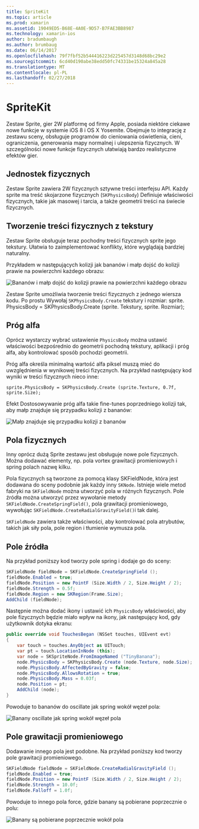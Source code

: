 ```yaml
---
title: SpriteKit
ms.topic: article
ms.prod: xamarin
ms.assetid: 19049ED5-B68E-4A0E-9D57-B7FAE3BB8987
ms.technology: xamarin-ios
author: bradumbaugh
ms.author: brumbaug
ms.date: 06/14/2017
ms.openlocfilehash: 79f7fbf52b544416223d225457d3148d68bc29e2
ms.sourcegitcommit: 6cd40d190abe38edd50fc74331be15324a845a28
ms.translationtype: MT
ms.contentlocale: pl-PL
ms.lasthandoff: 02/27/2018
---
```

# <a name="spritekit"></a>SpriteKit

Zestaw Sprite, gier 2W platformę od firmy Apple, posiada niektóre ciekawe nowe funkcje w systemie iOS 8 i OS X Yosemite. Obejmuje to integrację z zestawu sceny, obsługuje programów do cieniowania oświetlenia, cieni, ograniczenia, generowania mapy normalnej i ulepszenia fizycznych. W szczególności nowe funkcje fizycznych ułatwiają bardzo realistyczne efektów gier.

## <a name="physics-bodies"></a>Jednostek fizycznych

Zestaw Sprite zawiera 2W fizycznych sztywne treści interfejsu API. Każdy sprite ma treść skojarzone fizycznych (`SKPhysicsBody`) Definiuje właściwości fizycznych, takie jak masowej i tarcia, a także geometrii treści na świecie fizycznych.

## <a name="creating-a-physics-body-from-a-texture"></a>Tworzenie treści fizycznych z tekstury
Zestaw Sprite obsługuje teraz pochodny treści fizycznych sprite jego tekstury. Ułatwia to zaimplementować konflikty, które wyglądają bardziej naturalny.

Przykładem w następujących kolizji jak bananów i małp dojść do kolizji prawie na powierzchni każdego obrazu:
 
![](spritekit-images/image13.png "Bananów i małp dojść do kolizji prawie na powierzchni każdego obrazu")

Zestaw Sprite umożliwia tworzenie treści fizycznych z jednego wiersza kodu. Po prostu Wywołaj `SKPhysicsBody.Create` tekstury i rozmiar: sprite. PhysicsBody = SKPhysicsBody.Create (sprite. Tekstury, sprite. Rozmiar);

## <a name="alpha-threshold"></a>Próg alfa

Oprócz wystarczy wybrać ustawienie `PhysicsBody` można ustawić właściwości bezpośrednio do geometrii pochodną tekstury, aplikacji i próg alfa, aby kontrolować sposób pochodzi geometrii. 

Próg alfa określa minimalną wartość alfa piksel muszą mieć do uwzględnienia w wynikowej treści fizycznych. Na przykład następujący kod wyniki w treści fizycznych nieco inne:

```chsarp
sprite.PhysicsBody = SKPhysicsBody.Create (sprite.Texture, 0.7f, sprite.Size);
```

Efekt Dostosowywanie próg alfa takie fine-tunes poprzedniego kolizji tak, aby małp znajduje się przypadku kolizji z bananów:

![](spritekit-images/image14.png "Małp znajduje się przypadku kolizji z bananów")
 
## <a name="physics-fields"></a>Pola fizycznych

Inny oprócz dużą Sprite zestawu jest obsługuje nowe pole fizycznych. Można dodawać elementy, np. pola vortex grawitacji promieniowych i spring polach nazwę kilku.

Pola fizycznych są tworzone za pomocą klasy SKFieldNode, która jest dodawana do sceny podobnie jak każdy inny `SKNode`. Istnieje wiele metod fabryki na `SKFieldNode` można utworzyć pola w różnych fizycznych. Pole źródła można utworzyć przez wywołanie metody `SKFieldNode.CreateSpringField()`, pola grawitacji promieniowego, wywołując `SKFieldNode.CreateRadialGravityField()`i tak dalej.

`SKFieldNode` zawiera także właściwości, aby kontrolować pola atrybutów, takich jak siły pola, pole region i tłumienie wymusza pola.

## <a name="spring-field"></a>Pole źródła

Na przykład poniższy kod tworzy pole spring i dodaje go do sceny:

```csharp
SKFieldNode fieldNode = SKFieldNode.CreateSpringField ();
fieldNode.Enabled = true;
fieldNode.Position = new PointF (Size.Width / 2, Size.Height / 2);
fieldNode.Strength = 0.5f;
fieldNode.Region = new SKRegion(Frame.Size);
AddChild (fieldNode);
```

Następnie można dodać ikony i ustawić ich `PhysicsBody` właściwości, aby pole fizycznych będzie miało wpływ na ikony, jak następujący kod, gdy użytkownik dotyka ekranu:

```csharp
public override void TouchesBegan (NSSet touches, UIEvent evt)
{
    var touch = touches.AnyObject as UITouch;
    var pt = touch.LocationInNode (this);
    var node = SKSpriteNode.FromImageNamed ("TinyBanana");
    node.PhysicsBody = SKPhysicsBody.Create (node.Texture, node.Size);
    node.PhysicsBody.AffectedByGravity = false;
    node.PhysicsBody.AllowsRotation = true;
    node.PhysicsBody.Mass = 0.03f;
    node.Position = pt;
    AddChild (node);
}
```

Powoduje to bananów do oscillate jak spring wokół węzeł pola:

![](spritekit-images/image15.png "Banany oscillate jak spring wokół węzeł pola")
 
## <a name="radial-gravity-field"></a>Pole grawitacji promieniowego

Dodawanie innego pola jest podobne. Na przykład poniższy kod tworzy pole grawitacji promieniowego.

```csharp
SKFieldNode fieldNode = SKFieldNode.CreateRadialGravityField ();
fieldNode.Enabled = true;
fieldNode.Position = new PointF (Size.Width / 2, Size.Height / 2);
fieldNode.Strength = 10.0f;
fieldNode.Falloff = 1.0f;
```

Powoduje to innego pola force, gdzie banany są pobierane poprzecznie o polu:

![](spritekit-images/image16.png "Banany są pobierane poprzecznie wokół pola")